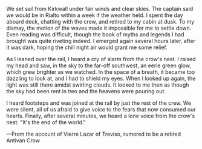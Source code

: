 We set sail from Kirkwall under fair winds and clear skies. The captain said we would be in Rialto within a week if the weather held. I spent the day aboard deck, chatting with the crew, and retired to my cabin at dusk. To my dismay, the motion of the waves made it impossible for me to settle down. Even reading was difficult, though the book of myths and legends I had brought was quite riveting indeed. I emerged again several hours later, after it was dark, hoping the chill night air would grant me some relief.

As I leaned over the rail, I heard a cry of alarm from the crow's nest. I raised my head and saw, in the sky to the far-off southwest, an eerie green glow, which grew brighter as we watched. In the space of a breath, it became too dazzling to look at, and I had to shield my eyes. When I looked up again, the light was still there amidst swirling clouds. It looked to me then as though the sky had been rent in two and the heavens were pouring out.

I heard footsteps and was joined at the rail by just the rest of the crew. We were silent, all of us afraid to give voice to the fears that now consumed our hearts. Finally, after several minutes, we heard a lone voice from the crow's nest: "It's the end of the world."

—From the account of Vierre Lazar of Treviso, rumored to be a retired Antivan Crow
